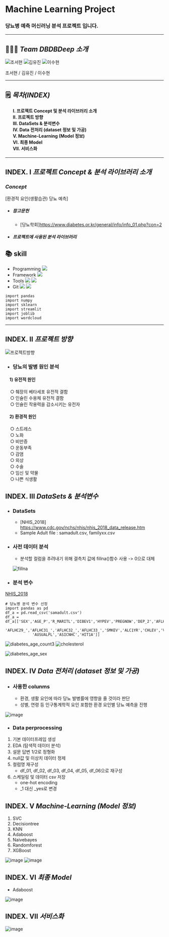 # Machine Learning Project
### 당뇨병 예측 머신러닝 분석 프로젝트 입니다.
---


## 👨‍👧‍👦 ___Team DBDBDeep 소개___


![조서현](https://github.com/seohyuny/ml_project/assets/154740829/299c4cb0-c98b-4358-b88d-c363000d818c)
![김유진](https://github.com/seohyuny/ml_project/assets/154740829/8dd8cbe7-5bec-4098-8d37-ed0dcf6e52e9)
![이수현](https://github.com/seohyuny/ml_project/assets/154740829/fd0e5ac6-50d6-49d6-96d0-d2240eb42a89)


조서현 / 김유진 / 이수현

---

## 🗒️ ___목차(INDEX)___
#### &emsp;&ensp; Ⅰ. 프로젝트 Concept 및 분석 라이브러리 소개</br> &emsp;&ensp; Ⅱ. 프로젝트 방향</br> &emsp;&ensp; Ⅲ. DataSets & 분석변수</br> &emsp;&ensp; Ⅳ. Data 전처리 (dataset 정보 및 가공)</br> &emsp;&ensp; Ⅴ. Machine-Learning (Model 정보)</br> &emsp;&ensp; Ⅵ. 최종 Model</br> &emsp;&ensp; Ⅶ. 서비스화</br>

---


## INDEX. Ⅰ ___프로젝트 Concept & 분석 라이브러리 소개___

### ___Concept___

[환경적 요인(생활습관) 당뇨 예측]

- ##### 참고문헌
  - [당뇨학회]<https://www.diabetes.or.kr/general/info/info_01.php?con=2>

- ##### 프로젝트에 사용된 분석 라이브러리

## :books: skill
- Programming <img src="https://img.shields.io/badge/Python-3776AB?style=for-the-badge&logo=Python&logoColor=white">
- Framework <img src="https://img.shields.io/badge/Streamlit-FF4B4B?style=for-the-badge&logo=Streamlit&logoColor=white">
- Tools <img src="https://img.shields.io/badge/jupyter-F37626?style=for-the-badge&logo=jupyter&logoColor=white"> <img src="https://img.shields.io/badge/visualstudiocode-007ACC?style=for-the-badge&logo=visualstudiocode&logoColor=white">
- Git <img src="https://img.shields.io/badge/Git-F05032?style=for-the-badge&logo=jupyter&logoColor=white"> <img src="https://img.shields.io/badge/github-181717?style=for-the-badge&logo=github&logoColor=white">

```
import pandas
import numpy
import sklearn
import streamlit
import joblib
import wordcloud
```

--- 

## INDEX. Ⅱ ___프로젝트 방향___


![프로젝트방향](https://github.com/seohyuny/ml_project/assets/151902232/eb27707c-fafa-484b-99ba-dacb9e104beb)


- ### 당뇨의 발병 원인 분석<br>

#### &nbsp;&nbsp;&nbsp; 1) 유전적 원인</br>
&nbsp;&nbsp;&nbsp; ○ 췌장의 베타세포 유전적 결함</br>
&nbsp;&nbsp;&nbsp; ○ 인슐린 수용체 유전적 결함</br>
&nbsp;&nbsp;&nbsp; ○ 인슐린 작용력을 감소시키는 유전자</br>

#### &nbsp;&nbsp;&nbsp; 2) 환경적 원인</br>
&nbsp;&nbsp;&nbsp; ○ 스트레스</br>
&nbsp;&nbsp;&nbsp; ○ 노화</br>
&nbsp;&nbsp;&nbsp; ○ 비만증 </br>
&nbsp;&nbsp;&nbsp; ○ 운동부족</br>
&nbsp;&nbsp;&nbsp; ○ 감염</br>
&nbsp;&nbsp;&nbsp; ○ 외상</br>
&nbsp;&nbsp;&nbsp; ○ 수술</br>
&nbsp;&nbsp;&nbsp; ○ 임신 및 약물</br>
&nbsp;&nbsp;&nbsp; ○ 나쁜 식생활</br>

## INDEX. Ⅲ ___DataSets & 분석변수___

- ### DataSets
  - [NHIS_2018] <https://www.cdc.gov/nchs/nhis/nhis_2018_data_release.htm>
  - Sample Adult file : samadult.csv, familyxx.csv


- ### 사전 데이터 분석
  - 분석할 컬럼을 추려내기 위해 결측치 값에 fillna()함수 사용 -> 0으로 대체
  
  ![fillna](https://github.com/seohyuny/ml_project/assets/151902232/a298037d-9d0f-4432-935f-2766509c0916)


- ### 분석 변수
[NHIS_2018](https://www.cdc.gov/nchs/nhis/nhis_2018_data_release.htm)

```
# 당뇨병 분석 변수 선정
import pandas as pd
df_a = pd.read_csv('samadult.csv')
df_a = df_a[['SEX','AGE_P','R_MARITL','DIBEV1','HYPEV','PREGNOW','DEP_2','AFLHCA18','BMI',
            'AFLHC29_','AFLHC31_','AFLHC32_','AFLHC33_','SMKEV','ALC1YR','CHLEV','VIGNO',
            'AUSUALPL','ASICNHC','HIT1A']]
```

![diabetes_age_count3](https://github.com/seohyuny/ml_project/assets/154740829/5b359a1c-bb3d-46e0-82bd-c98868b64571) ![cholesterol](https://github.com/seohyuny/ml_project/assets/154740829/84c3562f-3262-44bd-a775-1c0cd0ebbba2)


![diabetes_age_sex](https://github.com/seohyuny/ml_project/assets/154740829/1b8c6494-6fd8-42c6-ad52-510920ad11b3)



## INDEX. Ⅳ ___Data 전처리 (dataset 정보 및 가공)___

- ### 사용한 colunms
  - 환경, 생활 요인에 따라 당뇨 발병률에 영향을 줄 것이라 판단
  - 성별, 연령 등 인구통계학적 요인 포함한 환경 요인별 당뇨 예측을 진행
    
![image](https://github.com/seohyuny/ml_project/assets/154740829/23c10fdf-8f9e-49fd-84d2-6eebbb2bcf6e)

- ### Data perprocessing

1) 기본 데이터프레임 생성
2) EDA (탐색적 데이터 분석)
3) 설문 답변 1/2로 정형화
4) null값 및 이상치 데이터 정제
5) 컬럼명 재구성
   - df_01, df_02, df_03, df_04, df_05, df_06으로 재구성
7) 스케일링 및 데이터 csv 저장
   - one-hot encoding
   - _1 대신 _yes로 변경

## INDEX. Ⅴ ___Machine-Learning (Model 정보)___

1) SVC
2) Decisiontree
3) KNN
4) Adaboost
5) Naivebayes
6) Randomforest
7) XGBoost

![image](https://github.com/seohyuny/ml_project/assets/154740829/eb76dd4a-e5e5-4160-b4d5-5909615dcd2c)  ![image](https://github.com/seohyuny/ml_project/assets/154740829/47010c45-f1db-40d7-9f5c-d181a994c172)


## INDEX. Ⅵ ___최종 Model___

- Adaboost


![image](https://github.com/seohyuny/ml_project/assets/154740829/27294c40-a89d-4278-a5df-8e485e6a2c67)


## INDEX. Ⅶ ___서비스화___

![image](https://github.com/seohyuny/ml_project/assets/154740829/835449d1-f8f5-4977-967b-8868b5a81c97)



